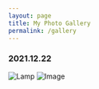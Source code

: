 ```yaml
---
layout: page
title: My Photo Gallery
permalink: /gallery
---
```

### 2021.12.22
![Lamp](../assets/img/testlogo.png)
![Image](../assets/img/car.jpg)
